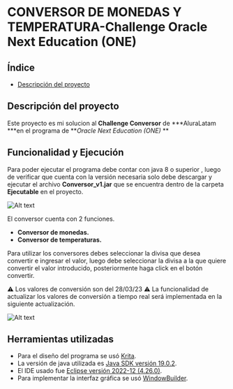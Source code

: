 # **CONVERSOR DE MONEDAS Y TEMPERATURA**-Challenge Oracle Next Education (ONE)

## Índice

* [Descripción del proyecto](##Descripción-del-proyecto)

## **Descripción del proyecto**

Este proyecto es mi solucion al **Challenge Conversor** de  ***AluraLatam ***en el programa de ***Oracle Next Education (ONE)* **

## **Funcionalidad y Ejecución**
Para poder ejecutar el programa debe contar con java 8 o superior , luego de verificar que cuenta con la versión necesaria solo debe descargar y ejecutar el archivo **Conversor_v1.jar** que se encuentra dentro de la carpeta **Ejecutable** en el proyecto.

![Alt text](media/Ejecutarlo.gif)

El conversor cuenta con 2 funciones.
- **Conversor de monedas.**
- **Conversor de temperaturas.**

Para utilizar los conversores debes seleccionar la divisa que desea convertir e ingresar el valor, luego debe seleccionar la divisa a la que quiere convertir el valor introducido, posteriormente haga click en el botón convertir.

:warning: Los valores de conversión son del 28/03/23  :warning:
La funcionalidad de actualizar los valores de conversión a tiempo real será implementada en la siguiente actualización.

![Alt text](media/Funcionamiento.gif)

## **Herramientas utilizadas**
- Para el diseño del programa se usó [Krita](https://krita.org/en/).
- La versión de java utilizada es [Java SDK versión 19.0.2](https://www.oracle.com/java/technologies/downloads/).
- El IDE usado fue [Eclipse versión 2022-12 (4.26.0)](https://www.eclipse.org/downloads/).
- Para implementar la interfaz gráfica se usó [WindowBuilder](https://www.eclipse.org/windowbuilder/).
